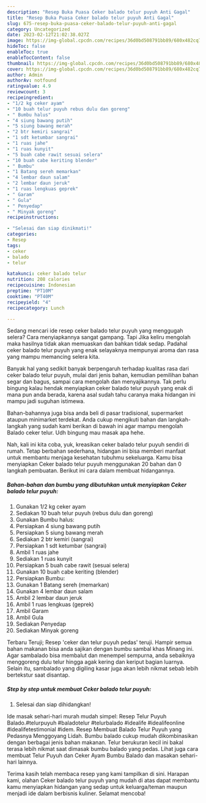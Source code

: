 ```yaml
---
description: "Resep Buka Puasa Ceker balado telur puyuh Anti Gagal"
title: "Resep Buka Puasa Ceker balado telur puyuh Anti Gagal"
slug: 675-resep-buka-puasa-ceker-balado-telur-puyuh-anti-gagal
category: Uncategorized
date: 2023-02-12T21:02:38.027Z
image: https://img-global.cpcdn.com/recipes/36d0bd508791bb89/680x482cq70/ceker-balado-telur-puyuh-foto-resep-utama.jpg
hideToc: false
enableToc: true
enableTocContent: false
thumbnail: https://img-global.cpcdn.com/recipes/36d0bd508791bb89/680x482cq70/ceker-balado-telur-puyuh-foto-resep-utama.jpg
cover: https://img-global.cpcdn.com/recipes/36d0bd508791bb89/680x482cq70/ceker-balado-telur-puyuh-foto-resep-utama.jpg
author: Admin
authorAv: notfound
ratingvalue: 4.9
reviewcount: 3
recipeingredient:
- "1/2 kg ceker ayam"
- "10 buah telur puyuh rebus dulu dan goreng"
- " Bumbu halus"
- "4 siung bawang putih"
- "5 siung bawang merah"
- "2 btr kemiri sangrai"
- "1 sdt ketumbar sangrai"
- "1 ruas jahe"
- "1 ruas kunyit"
- "5 buah cabe rawit sesuai selera"
- "10 buah cabe keriting blender"
- " Bumbu"
- "1 Batang sereh memarkan"
- "4 lembar daun salam"
- "2 lembar daun jeruk"
- "1 ruas lengkuas geprek"
- " Garam"
- " Gula"
- " Penyedap"
- " Minyak goreng"
recipeinstructions:

- "Selesai dan siap dinikmati!"
categories:
- Resep
tags:
- ceker
- balado
- telur

katakunci: ceker balado telur 
nutrition: 208 calories
recipecuisine: Indonesian
preptime: "PT10M"
cooktime: "PT40M"
recipeyield: "4"
recipecategory: Lunch

---
```



Sedang mencari ide resep ceker balado telur puyuh yang menggugah selera? Cara menyiapkannya sangat gampang. Tapi Jika keliru mengolah maka hasilnya tidak akan memuaskan dan bahkan tidak sedap. Padahal ceker balado telur puyuh yang enak selayaknya mempunyai aroma dan rasa yang mampu memancing selera kita.


Banyak hal yang sedikit banyak berpengaruh terhadap kualitas rasa dari ceker balado telur puyuh, mulai dari jenis bahan, kemudian pemilihan bahan segar dan bagus, sampai cara mengolah dan menyajikannya. Tak perlu bingung kalau hendak menyiapkan ceker balado telur puyuh yang enak di mana pun anda berada, karena asal sudah tahu caranya maka hidangan ini mampu jadi suguhan istimewa.

Bahan-bahannya juga bisa anda beli di pasar tradisional, supermarket ataupun minimarket terdekat. Anda cukup mengikuti bahan dan langkah-langkah yang sudah kami berikan di bawah ini agar mampu mengolah Balado ceker telur. Udh bingung mau masak apa hehe.


Nah, kali ini kita coba, yuk, kreasikan ceker balado telur puyuh sendiri di rumah. Tetap berbahan sederhana, hidangan ini bisa memberi manfaat untuk membantu menjaga kesehatan tubuhmu sekeluarga. Kamu bisa menyiapkan Ceker balado telur puyuh menggunakan 20 bahan dan 0 langkah pembuatan. Berikut ini cara dalam membuat hidangannya.

<!--inarticleads1-->

##### Bahan-bahan dan bumbu yang dibutuhkan untuk menyiapkan Ceker balado telur puyuh:

1. Gunakan 1/2 kg ceker ayam
1. Sediakan 10 buah telur puyuh (rebus dulu dan goreng)
1. Gunakan  Bumbu halus:
1. Persiapkan 4 siung bawang putih
1. Persiapkan 5 siung bawang merah
1. Sediakan 2 btr kemiri (sangrai)
1. Persiapkan 1 sdt ketumbar (sangrai)
1. Ambil 1 ruas jahe
1. Sediakan 1 ruas kunyit
1. Persiapkan 5 buah cabe rawit (sesuai selera)
1. Gunakan 10 buah cabe keriting (blender)
1. Persiapkan  Bumbu:
1. Gunakan 1 Batang sereh (memarkan)
1. Gunakan 4 lembar daun salam
1. Ambil 2 lembar daun jeruk
1. Ambil 1 ruas lengkuas (geprek)
1. Ambil  Garam
1. Ambil  Gula
1. Sediakan  Penyedap
1. Sediakan  Minyak goreng


Terbaru Teruji; Resep &#39;ceker dan telur puyuh pedas&#39; teruji. Hampir semua bahan makanan bisa anda sajikan dengan bumbu sambal khas Minang ini. Agar sambalado bisa membalut dan menempel sempurna, anda sebaiknya menggoreng dulu telur hingga agak kering dan keriput bagian luarnya. Selain itu, sambalado yang digiling kasar juga akan lebih nikmat sebab lebih bertekstur saat disantap. 

<!--inarticleads2-->

##### Step by step untuk membuat Ceker balado telur puyuh:


1. Selesai dan siap dihidangkan!

Ide masak sehari-hari murah mudah simpel: Resep Telur Puyuh Balado.#telurpuyuh #baladotelur #telurbalado #idealife #idealifeonline #idealifetestimonial #idem. Resep Membuat Balado Telur Puyuh yang Pedasnya Menggoyang Lidah. Bumbu balado cukup mudah dikombinasikan dengan berbagai jenis bahan makanan. Telur berukuran kecil ini bakal terasa lebih nikmat saat dimasak bumbu balado yang pedas. Lihat juga cara membuat Telur Puyuh dan Ceker Ayam Bumbu Balado dan masakan sehari-hari lainnya. 

Terima kasih telah membaca resep yang kami tampilkan di sini. Harapan kami, olahan Ceker balado telur puyuh yang mudah di atas dapat membantu kamu menyiapkan hidangan yang sedap untuk keluarga/teman maupun menjadi ide dalam berbisnis kuliner. Selamat mencoba!
